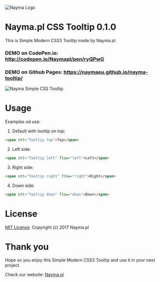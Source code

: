 ![Nayma Logo](https://nayma.pl/img/logo-naymapl-color-web.svg)

# Nayma.pl CSS Tooltip 0.1.0

This is Simple Modern CSS3 Tooltip made by Nayma.pl.

### DEMO on CodePen.io: http://codepen.io/Naymapl/pen/ryQPwG

### DEMO on Github Pages:  https://naymaeu.github.io/nayma-tooltip/

![Nayma Simple CSS Tooltip](https://blog.nayma.pl/content/images/2017/07/nayma-simple-css-tooltip.gif)


# Usage

Examples od use:

1. Default with tooltip on top:
```html
<span ntt="Tooltip top">Top</span>
```

2. Left side:
```html
<span ntt="Tooltip left" flow="left">Left</span>
```

3. Right side:
```html
<span ntt="Tooltip right" flow="right">Right</span>
```

4. Down side:
```html
<span ntt="Tooltip down" flow="down">Down</span>
```

# License

[MIT License](https://gitlab.com/naymapl/nayma-tooltip/blob/master/LICENSE). Copyright (c) 2017 Nayma.pl

# Thank you

Hope so you enjoy this Simple Modern CSS3 Tooltip and use it in your next project.

Check our website: [Nayma.pl](https://nayma.pl)